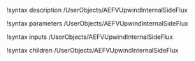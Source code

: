!syntax description /UserObjects/AEFVUpwindInternalSideFlux

!syntax parameters /UserObjects/AEFVUpwindInternalSideFlux

!syntax inputs /UserObjects/AEFVUpwindInternalSideFlux

!syntax children /UserObjects/AEFVUpwindInternalSideFlux
